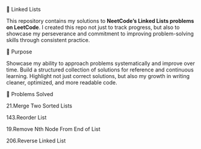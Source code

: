 🚀 Linked Lists

This repository contains my solutions to **NeetCode’s Linked Lists problems on LeetCode**. I created this repo not just to track progress, but also to showcase my perseverance and commitment to improving problem-solving skills through consistent practice.

🎯 Purpose

Showcase my ability to approach problems systematically and improve over time. Build a structured collection of solutions for reference and continuous learning. Highlight not just correct solutions, but also my growth in writing cleaner, optimized, and more readable code.

🧩 Problems Solved

  21.Merge Two Sorted Lists
  
  143.Reorder List
  
  19.Remove Nth Node From End of List
  
  206.Reverse Linked List
